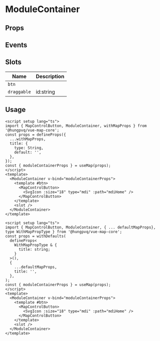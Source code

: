 # ModuleContainer

## Props

<!--@include: ./props.md-->

## Events

## Slots

| Name        | Description |
| ----------- | ----------- |
| `btn`       |             |
| `draggable` | id:string   |

## Usage

```vue
<script setup lang="ts">
import { MapControlButton, ModuleContainer, withMapProps } from '@hungpvq/vue-map-core';
const props = defineProps({
  ...withMapProps,
  title: {
    type: String,
    default: '',
  },
});
const { moduleContainerProps } = useMap(props);
</script>
<template>
  <ModuleContainer v-bind="moduleContainerProps">
    <template #btn>
      <MapControlButton>
        <SvgIcon :size="18" type="mdi" :path="mdiHome" />
      </MapControlButton>
    </template>
    <slot />
  </ModuleContainer>
</template>
```

```vue
<script setup lang="ts">
import { MapControlButton, ModuleContainer, { ... defaultMapProps}, type WithMapPropType } from '@hungpvq/vue-map-core';
const props = withDefaults(
  defineProps<
    WithMapPropType & {
      title: string;
    }
  >(),
  {
    ...defaultMapProps,
    title: '',
  },
);
const { moduleContainerProps } = useMap(props);
</script>
<template>
  <ModuleContainer v-bind="moduleContainerProps">
    <template #btn>
      <MapControlButton>
        <SvgIcon :size="18" type="mdi" :path="mdiHome" />
      </MapControlButton>
    </template>
    <slot />
  </ModuleContainer>
</template>
```
